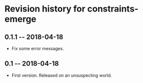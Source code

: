 # Revision history for constraints-emerge

## 0.1.1 -- 2018-04-18

* Fix some error messages.

## 0.1 -- 2018-04-18

* First version. Released on an unsuspecting world.
